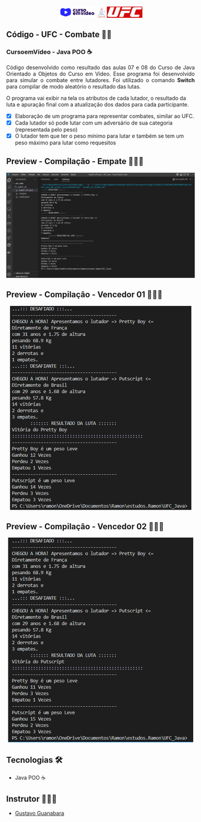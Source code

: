 <p align="center">
  <img alt="cursoemvideo" src=".github/cursoemvideo.png" />
  <img alt="java" src=".github/Java_logo.png" />
  <img alt="ufc" src=".github/ufc_logo.jpg" />
</p>

## Código - UFC - Combate 🤼‍♂️

### CursoemVídeo - Java POO ☕


<p align="justify">Código desenvolvido como resultado das aulas 07 e 08 do Curso de Java Orientado a Objetos do Curso em Vídeo. Esse programa foi desenvolvido para simular o combate entre lutadores. Foi utilizado o comando <strong>Switch</strong> para compilar de modo aleatório o resultado das lutas.

O programa vai exibir na tela os atributos de cada lutador, o resultado da luta e apuração final com a atualização dos dados para cada participante.
</p>

- [x] Elaboração de um programa para representar combates, similar ao UFC.
- [x] Cada lutador só pode lutar com um adversário de sua categoria (representada pelo peso)
- [x] O lutador tem que ter o peso mínimo para lutar e também se tem um peso máximo para lutar como requesitos
  
## Preview - Compilação - Empate 👨🏽‍💻
<p align="center">
  <img alt="output-empate" src=".github/preview_empate.png">
</p>

## Preview - Compilação - Vencedor 01 👨🏽‍💻
<p align="center">
  <img alt="output-v01" src=".github/preview_v01.png">
</p>

## Preview - Compilação - Vencedor 02 👨🏽‍💻
<p align="center">
  <img alt="output-v02" src=".github/preview_v02.png">
</p>

## Tecnologias 🛠

- Java POO ☕

## Instrutor 👨🏽‍🏫
- <a target="_blank" href="https://www.linkedin.com/in/guanabara/">Gustavo Guanabara</a>





